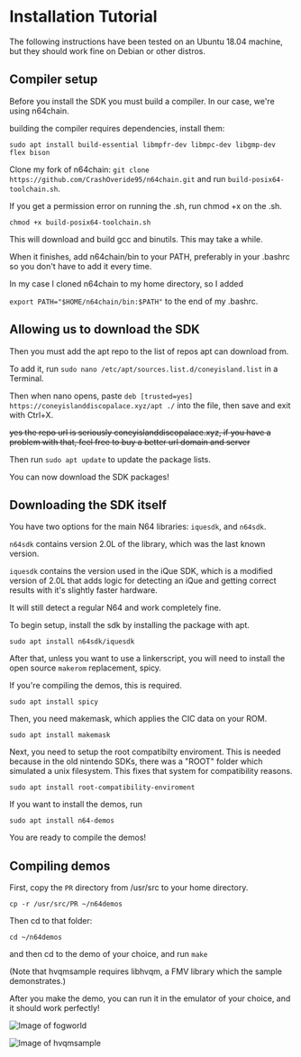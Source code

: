 # Installation Tutorial

The following instructions have been tested on an Ubuntu 18.04 machine, but they should work fine on Debian or other distros.


## Compiler setup

Before you install the SDK you must build a compiler. In our case, we're using n64chain.

building the compiler requires dependencies, install them:

``sudo apt install build-essential libmpfr-dev libmpc-dev libgmp-dev flex bison``

Clone my fork of n64chain: ``git clone https://github.com/CrashOveride95/n64chain.git`` and run ``build-posix64-toolchain.sh``.

If you get a permission error on running the .sh, run chmod +x on the .sh.

``chmod +x build-posix64-toolchain.sh``

This will download and build gcc and binutils. This may take a while.

When it finishes, add n64chain/bin to your PATH, preferably in your .bashrc so you don't have to add it every time.

In my case I cloned n64chain to my home directory, so I added

``export PATH="$HOME/n64chain/bin:$PATH"`` to the end of my .bashrc.

## Allowing us to download the SDK

Then you must add the apt repo to the list of repos apt can download from.

To add it, run ``sudo nano /etc/apt/sources.list.d/coneyisland.list`` in a Terminal.

Then when nano opens, paste ``deb [trusted=yes] https://coneyislanddiscopalace.xyz/apt ./`` into the file, then save and exit with Ctrl+X.

~~yes the repo url is seriously coneyislanddiscopalace.xyz, if you have a problem with that, feel free to buy a better url domain and server~~

Then run ``sudo apt update`` to update the package lists.

You can now download the SDK packages!

## Downloading the SDK itself

You have two options for the main N64 libraries: ``iquesdk``, and ``n64sdk``.

``n64sdk`` contains version 2.0L of the library, which was the last known version.

``iquesdk`` contains the version used in the iQue SDK, which is a modified version of 2.0L that adds logic for detecting an iQue and getting correct results with it's slightly faster hardware.

It will still detect a regular N64 and work completely fine.

To begin setup, install the sdk by installing the package with apt.

``sudo apt install n64sdk/iquesdk``

After that, unless you want to use a linkerscript, you will need to install the open source ``makerom`` replacement, spicy.

If you're compiling the demos, this is required.

``sudo apt install spicy``

Then, you need makemask, which applies the CIC data on your ROM.

``sudo apt install makemask``

Next, you need to setup the root compatibilty enviroment. This is needed because in the old nintendo SDKs, there was a "ROOT" folder which simulated a unix filesystem. 
This fixes that system for compatibility reasons.

``sudo apt install root-compatibility-enviroment``

If you want to install the demos, run

``sudo apt install n64-demos``

You are ready to compile the demos!

## Compiling demos

First, copy the ``PR`` directory from /usr/src to your home directory.

``cp -r /usr/src/PR ~/n64demos``

Then cd to that folder:

``cd ~/n64demos``

and then cd to the demo of your choice, and run ``make``

(Note that hvqmsample requires libhvqm, a FMV library which the sample demonstrates.)

After you make the demo, you can run it in the emulator of your choice, and it should work perfectly!

![Image of fogworld](https://github.com/CrashOveride95/n64sdkmod/raw/master/fogworldshot.PNG)

![Image of hvqmsample](https://github.com/CrashOveride95/n64sdkmod/raw/master/hvqm.PNG)
